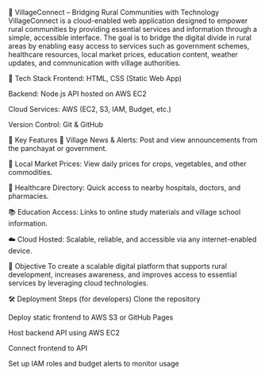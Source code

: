🌾 VillageConnect – Bridging Rural Communities with Technology
VillageConnect is a cloud-enabled web application designed to empower rural communities by providing essential services and information through a simple, accessible interface. The goal is to bridge the digital divide in rural areas by enabling easy access to services such as government schemes, healthcare resources, local market prices, education content, weather updates, and communication with village authorities.

🔧 Tech Stack
Frontend: HTML, CSS (Static Web App)

Backend: Node.js API hosted on AWS EC2

Cloud Services: AWS (EC2, S3, IAM, Budget, etc.)

Version Control: Git & GitHub

🚀 Key Features
📢 Village News & Alerts: Post and view announcements from the panchayat or government.

🛒 Local Market Prices: View daily prices for crops, vegetables, and other commodities.

🏥 Healthcare Directory: Quick access to nearby hospitals, doctors, and pharmacies.

📚 Education Access: Links to online study materials and village school information.

☁️ Cloud Hosted: Scalable, reliable, and accessible via any internet-enabled device.

🎯 Objective
To create a scalable digital platform that supports rural development, increases awareness, and improves access to essential services by leveraging cloud technologies.

🛠 Deployment Steps (for developers)
Clone the repository

Deploy static frontend to AWS S3 or GitHub Pages

Host backend API using AWS EC2

Connect frontend to API

Set up IAM roles and budget alerts to monitor usage
